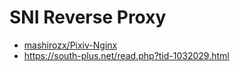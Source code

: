 # SNI Reverse Proxy

- [mashirozx/Pixiv-Nginx](https://github.com/mashirozx/Pixiv-Nginx)
- https://south-plus.net/read.php?tid-1032029.html
